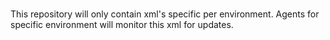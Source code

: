 # 

This repository will only contain xml's specific per environment. Agents for specific environment will monitor this xml for updates.
